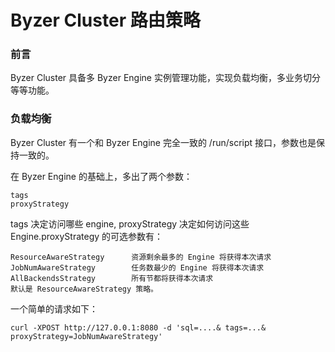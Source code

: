 # Byzer Cluster 路由策略

### 前言
Byzer Cluster 具备多 Byzer Engine 实例管理功能，实现负载均衡，多业务切分等等功能。

### 负载均衡
Byzer Cluster 有一个和 Byzer Engine 完全一致的 /run/script 接口，参数也是保持一致的。

在 Byzer Engine 的基础上，多出了两个参数：

```
tags 
proxyStrategy
```
tags 决定访问哪些 engine, proxyStrategy 决定如何访问这些 Engine.proxyStrategy 的可选参数有：

```
ResourceAwareStrategy      资源剩余最多的 Engine 将获得本次请求
JobNumAwareStrategy        任务数最少的 Engine 将获得本次请求
AllBackendsStrategy        所有节都将获得本次请求
默认是 ResourceAwareStrategy 策略。
```

一个简单的请求如下：

```shell
curl -XPOST http://127.0.0.1:8080 -d 'sql=....& tags=...& proxyStrategy=JobNumAwareStrategy'
```